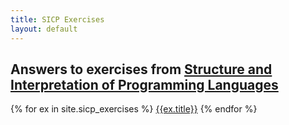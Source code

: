 ```yaml
---
title: SICP Exercises
layout: default
---
```


## Answers to exercises from [Structure and Interpretation of Programming Languages](http://sarabander.github.io/sicp/)

{% for ex in site.sicp_exercises %}
<a href="{{ex.url}}">{{ex.title}}</a>
{% endfor %}
